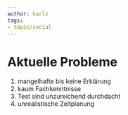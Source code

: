```yaml
---
author: karlz
tags:
- topic/social
---
```


# Aktuelle Probleme

1. mangelhafte bis keine Erklärung
1. kaum Fachkenntnisse
1. Test sind unzureichend durchdacht
1. unrealistische Zeitplanung
